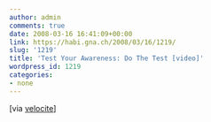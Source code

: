 ```yaml
---
author: admin
comments: true
date: 2008-03-16 16:41:09+00:00
link: https://habi.gna.ch/2008/03/16/1219/
slug: '1219'
title: 'Test Your Awareness: Do The Test [video]'
wordpress_id: 1219
categories:
- none
---
```




[via [velocite](http://velocite.ch/weblogtoo/?p=571)]

